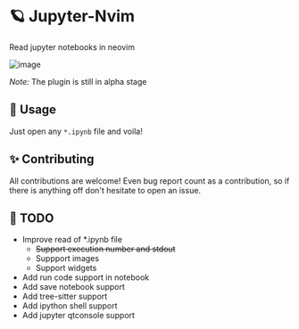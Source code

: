 # 🪐 Jupyter-Nvim

Read jupyter notebooks in neovim

![image](https://user-images.githubusercontent.com/36672196/120599447-958acd80-c458-11eb-9ed1-2c6b2bb9424c.png)

*Note:* The plugin is still in alpha stage

## 👾 Usage

Just open any `*.ipynb` file and voila!

## ✨ Contributing

All contributions are welcome! Even bug report count as a contribution, so if there is anything off don't hesitate to open an issue.

## 🚀 TODO

- Improve read of \*.ipynb file
  - ~~Support execution number and stdout~~
  - Suppport images
  - Support widgets
- Add run code support in notebook
- Add save notebook support
- Add tree-sitter support
- Add ipython shell support
- Add jupyter qtconsole support

